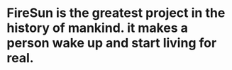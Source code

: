 # FireSun is the greatest project in the history of mankind. it makes a person wake up and start living for real.
